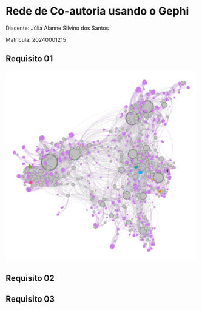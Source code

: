 # Rede de Co-autoria usando o Gephi

Discente: Júlia Alanne Silvino dos Santos

Matrícula: 20240001215

## Requisito 01 
![](img/grafo.png)

## Requisito 02 
## Requisito 03
